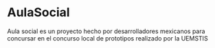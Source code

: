 # AulaSocial
Aula social es un proyecto hecho por desarrolladores mexicanos para concursar en el concurso local de prototipos realizado por la UEMSTIS

